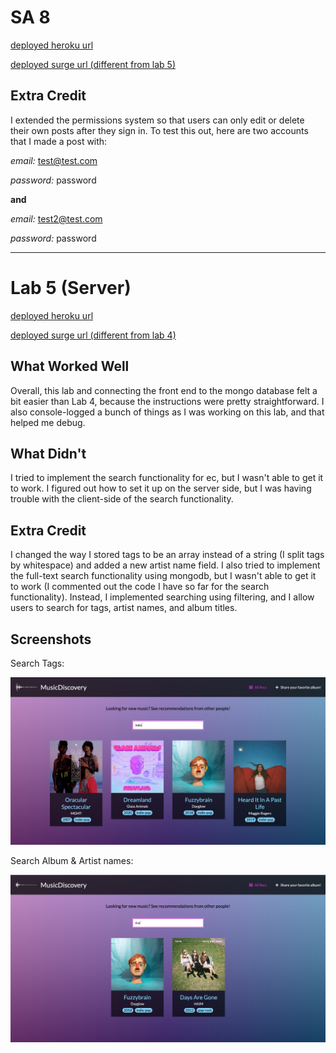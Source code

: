 # SA 8 
[deployed heroku url](https://sathvi-lab5-platform.herokuapp.com/)

[deployed surge url (different from lab 5)](http://sathvi-cs52-sa8.surge.sh/)

## Extra Credit
I extended the permissions system so that users can only edit or delete their own posts after they sign in. To test this out, here are two accounts that I made a post with:

*email:* test@test.com

*password:* password

**and**

*email:* test2@test.com

*password:* password

--------------------

# Lab 5 (Server)

[deployed heroku url](https://sathvi-lab5-platform.herokuapp.com/)

[deployed surge url (different from lab 4)](http://sathvi-cs52-lab5.surge.sh/)

## What Worked Well
Overall, this lab and connecting the front end to the mongo database felt a bit easier than Lab 4, because the instructions were pretty straightforward. I also console-logged a bunch of things as I was working on this lab, and that helped me debug.

## What Didn't
I tried to implement the search functionality for ec, but I wasn't able to get it to work. I figured out how to set it up on the server side, but I was having trouble with the client-side of the search functionality.

## Extra Credit
I changed the way I stored tags to be an array instead of a string (I split tags by whitespace) and added a new artist name field. I also tried to implement the full-text search functionality using mongodb, but I wasn't able to get it to work (I commented out the code I have so far for the search functionality). Instead, I implemented searching using filtering, and I allow users to search for tags, artist names, and album titles. 

## Screenshots
Search Tags:

![search tags](https://github.com/dartmouth-cs52-20X/platform-api-sathvi-k/blob/master/search1.png)

Search Album & Artist names:

![search album & artist](https://github.com/dartmouth-cs52-20X/platform-api-sathvi-k/blob/master/search2.png)
